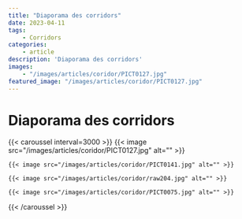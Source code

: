 ```yaml
---
title: "Diaporama des corridors"
date: 2023-04-11
tags: 
    - Corridors
categories:
    - article
description: 'Diaporama des corridors'
images:
    - "/images/articles/coridor/PICT0127.jpg"
featured_image: "/images/articles/coridor/PICT0127.jpg"
---
```


# Diaporama des corridors 
{{< caroussel interval=3000 >}}
    {{< image src="/images/articles/coridor/PICT0127.jpg" alt="" >}} 

    {{< image src="/images/articles/coridor/PICT0141.jpg" alt="" >}} 

    {{< image src="/images/articles/coridor/raw204.jpg" alt="" >}} 

    {{< image src="/images/articles/coridor/PICT0075.jpg" alt="" >}} 
{{< /caroussel >}}